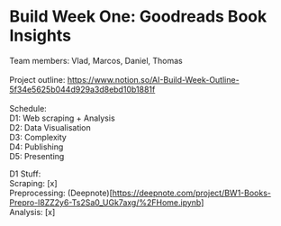 # Build Week One: Goodreads Book Insights

Team members: Vlad, Marcos, Daniel, Thomas<br>
<br>
Project outline: https://www.notion.so/AI-Build-Week-Outline-5f34e5625b044d929a3d8ebd10b1881f<br>
<br>
Schedule:<br>
D1: Web scraping + Analysis<br>
D2: Data Visualisation<br>
D3: Complexity<br>
D4: Publishing<br>
D5: Presenting<br>
<p>

D1 Stuff:<br>
Scraping: [x]<br>
Preprocessing: (Deepnote)[https://deepnote.com/project/BW1-Books-Prepro-l8ZZ2y6-Ts2Sa0_UGk7axg/%2FHome.ipynb]<br>
Analysis: [x]<br>


